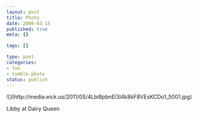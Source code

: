 ```yaml
--- 
layout: post
title: Photo
date: 2009-03-15
published: true
meta: {}

tags: []

type: post
categories: 
- fun
- tumble-photo
status: publish
---
```

<div class="figure">            ![](http://media.eick.us/2011/05/4Lbi8pbnEl3l4k8kF8VEsKCDo1_5001.jpg)        </div>

Libby at Dairy Queen

